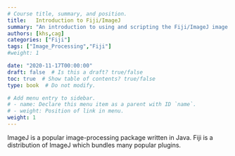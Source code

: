 ```yaml
---
# Course title, summary, and position.
title:   Introduction to Fiji/ImageJ
summary: "An introduction to using and scripting the Fiji/ImageJ image analysis packages."
authors: [khs,cag]
categories: ["Fiji"]
tags: ["Image_Processing","Fiji"]
#weight: 1

date: "2020-11-17T00:00:00"
draft: false  # Is this a draft? true/false
toc: true  # Show table of contents? true/false
type: book  # Do not modify.

# Add menu entry to sidebar.
# - name: Declare this menu item as a parent with ID `name`.
# - weight: Position of link in menu.
weight: 1
---
```


ImageJ is a popular image-processing package written in Java. Fiji is a distribution of ImageJ which bundles many popular plugins.
